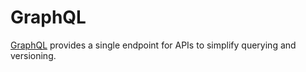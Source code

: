 # GraphQL

[GraphQL](http://graphql.org/) provides a single endpoint for APIs to simplify querying and versioning.
